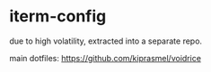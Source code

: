 # iterm-config

due to high volatility, extracted into a separate repo.

main dotfiles: https://github.com/kiprasmel/voidrice

